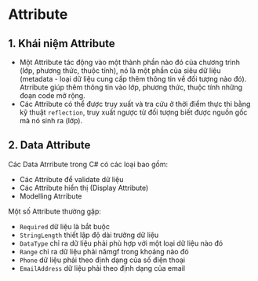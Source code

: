# Attribute

## 1. Khái niệm Attribute

-   Một Attribute tác động vào một thành phần nào đó của chương trình (lớp, phương thức, thuộc tính), nó là một phần của siêu dữ liệu (metadata - loại dữ liệu cung cấp thêm thông tin về đối tượng nào đó). Atrribute giúp thêm thông tin vào lớp, phương thức, thuộc tính những đoạn code mở rộng.
-   Các Attribute có thể được truy xuất và tra cứu ở thởi điểm thực thi bằng kỹ thuật `reflection`, truy xuất ngược từ đối tượng biết được nguồn gốc mà nó sinh ra (lớp).

## 2. Data Attribute

Các Data Atrribute trong C# có các loại bao gồm:

-   Các Attribute để validate dữ liệu
-   Các Attribute hiển thị (Display Attribute)
-   Modelling Atrribute

Một số Attribute thường gặp:

-   `Required` dữ liệu là bắt buộc
-   `StringLength` thiết lập độ dài trường dữ liệu
-   `DataType` chỉ ra dữ liệu phải phù hợp với một loại dữ liệu nào đó
-   `Range` chỉ ra dữ liệu phải nămgf trong khoảng nào đó
-   `Phone` dữ liệu phải theo định dạng của số điện thoại
-   `EmailAddress` dữ liệu phải theo định dạng của email
